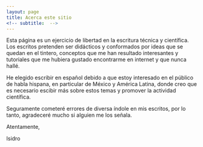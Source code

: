 ```yaml
---
layout: page
title: Acerca este sitio
<!-- subtitle:  -->
---
```


Esta página es un ejercicio de
libertad en la escritura técnica y
científica. Los escritos pretenden ser didácticos y conformados por 
ideas que se quedan en el tintero, conceptos que me han resultado 
interesantes y tutoriales que me hubiera gustado encontrarme en internet
y que nunca hallé.

He elegido escribir en español debido a que estoy interesado
en el público de habla hispana, en particular de México y 
América Latina, 
donde creo que es necesario escibir más sobre estos temas y promover la 
actividad científica.

Seguramente cometeré errores de diversa índole
en mis escritos, por lo tanto, agradeceré mucho si alguien 
me los señala. 

Atentamente, 

Isidro


